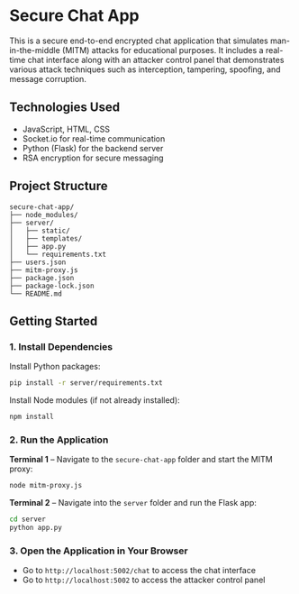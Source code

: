 # Secure Chat App

This is a secure end-to-end encrypted chat application that simulates man-in-the-middle (MITM) attacks for educational purposes. It includes a real-time chat interface along with an attacker control panel that demonstrates various attack techniques such as interception, tampering, spoofing, and message corruption.

## Technologies Used

- JavaScript, HTML, CSS
- Socket.io for real-time communication
- Python (Flask) for the backend server
- RSA encryption for secure messaging

## Project Structure

```
secure-chat-app/
├── node_modules/
├── server/
│   ├── static/
│   ├── templates/
│   ├── app.py
│   └── requirements.txt
├── users.json
├── mitm-proxy.js
├── package.json
├── package-lock.json
└── README.md
```

## Getting Started

### 1. Install Dependencies

Install Python packages:

```bash
pip install -r server/requirements.txt
```

Install Node modules (if not already installed):

```bash
npm install
```

### 2. Run the Application

**Terminal 1** – Navigate to the `secure-chat-app` folder and start the MITM proxy:

```bash
node mitm-proxy.js
```

**Terminal 2** – Navigate into the `server` folder and run the Flask app:

```bash
cd server
python app.py
```

### 3. Open the Application in Your Browser

- Go to `http://localhost:5002/chat` to access the chat interface  
- Go to `http://localhost:5002` to access the attacker control panel
